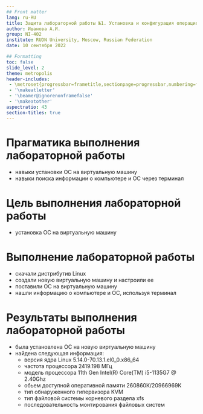 ```yaml
---
## Front matter
lang: ru-RU
title: Защита лабораторной работы №1. Установка и конфигурация операционной системы на виртуальную машину
author: Ишанова А.И.
group: NI-402
institute: RUDN University, Moscow, Russian Federation
date: 10 сентября 2022

## Formatting
toc: false
slide_level: 2
theme: metropolis
header-includes: 
 - \metroset{progressbar=frametitle,sectionpage=progressbar,numbering=fraction}
 - '\makeatletter'
 - '\beamer@ignorenonframefalse'
 - '\makeatother'
aspectratio: 43
section-titles: true
---
```


# Прагматика выполнения лабораторной работы

- навыки установки ОС на виртуальную машину
- навыки поиска информации о компьютере и ОС через терминал

# Цель выполнения лабораторной работы

- установка ОС на виртуальную машину

#  Выполнение лабораторной работы

- скачали дистрибутив Linux
- создали новую виртуальную машину и настроили ее
- поставили ОС на виртуальную машину
- нашли информацию о компьютере и ОС, используя терминал

# Результаты выполнения лабораторной работы

- была установлена ОС на новую виртуальную машину
- найдена следующая информация:
  - версия ядра Linux 5.14.0-70.13.1.el0_0.x86_64
  - частота процессора 2419.198 МГц
  - модель процессора 11th Gen Intel(R) Core(TM) i5-1135G7 @ 2.40Ghz
  - обьем доступной оперативной памяти 260860К/20966969К
  - тип обнаруженного гипервизора KVM
  - тип файловой системы корневого раздела xfs
  - последовательность монтирования файловых систем
